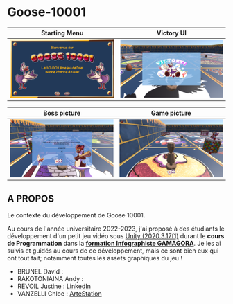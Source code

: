 # Goose-10001
Starting Menu        |  Victory UI
:-------------------------:|:-------------------------:
  ![image](Doc/StartMenu.png)  |  ![image](Doc/Victory.png)

Boss picture            |  Game picture
:-------------------------:|:-------------------------:
![image](Doc/Boss.png)  |  ![image](Doc/Game.png)

  
  

## A PROPOS
Le contexte du développement de Goose 10001.



Au cours de l'année universitaire 2022-2023, j'ai proposé à des étudiants le développement d'un petit jeu vidéo sous [Unity (2020.3.17f1)](https://unity.com/fr)  durant le **cours de Programmation** dans la **[formation Infographiste GAMAGORA](https://icom.univ-lyon2.fr/gamagora)**. Je les ai suivis et guidés au cours de ce développement, mais ce sont bien eux qui ont tout fait; notamment toutes les assets graphiques du jeu !  

 * BRUNEL David :
 * RAKOTONIAINA Andy :
 * REVOIL Justine : [LinkedIn](https://www.linkedin.com/in/justinerevoil)
 * VANZELLI Chloe : [ArteStation](https://www.artstation.com/bun-dmk)
